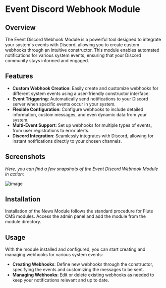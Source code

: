 # Event Discord Webhook Module

## Overview
The Event Discord Webhook Module is a powerful tool designed to integrate your system's events with Discord, allowing you to create custom webhooks through an intuitive constructor. This module enables automated notifications for various system events, ensuring that your Discord community stays informed and engaged.

## Features
- **Custom Webhook Creation**: Easily create and customize webhooks for different system events using a user-friendly constructor interface.
- **Event Triggering**: Automatically send notifications to your Discord server when specific events occur in your system.
- **Flexible Configuration**: Configure webhooks to include detailed information, custom messages, and even dynamic data from your system.
- **Multi-Event Support**: Set up webhooks for multiple types of events, from user registrations to error alerts.
- **Discord Integration**: Seamlessly integrates with Discord, allowing for instant notifications directly to your chosen channels.

## Screenshots
*Here, you can find a few snapshots of the Event Discord Webhook Module in action:*

![image](https://github.com/Flute-CMS/EventWebhook/assets/62756604/a7d5557a-8220-4456-9347-5ab9591ee3ba)

## Installation
Installation of the News Module follows the standard procedure for Flute CMS modules. Access the admin panel and add the module from the module directory.

## Usage
With the module installed and configured, you can start creating and managing webhooks for various system events:

- **Creating Webhooks**: Define new webhooks through the constructor, specifying the events and customizing the messages to be sent.
- **Managing Webhooks**: Edit or delete existing webhooks as needed to keep your notifications relevant and up to date.
